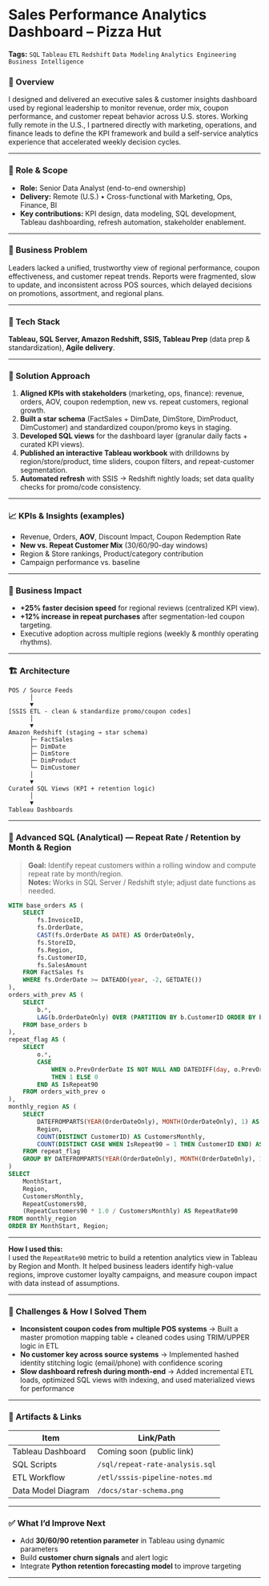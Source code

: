 # Sales Performance Analytics Dashboard – Pizza Hut
**Tags:** `SQL` `Tableau` `ETL` `Redshift` `Data Modeling` `Analytics Engineering` `Business Intelligence`

### 🎯 Overview
I designed and delivered an executive sales & customer insights dashboard used by regional leadership to monitor revenue, order mix, coupon performance, and customer repeat behavior across U.S. stores. Working fully remote in the U.S., I partnered directly with marketing, operations, and finance leads to define the KPI framework and build a self-service analytics experience that accelerated weekly decision cycles.

---

### 👤 Role & Scope
- **Role:** Senior Data Analyst (end-to-end ownership)
- **Delivery:** Remote (U.S.) • Cross-functional with Marketing, Ops, Finance, BI
- **Key contributions:** KPI design, data modeling, SQL development, Tableau dashboarding, refresh automation, stakeholder enablement.

---

### 🧩 Business Problem
Leaders lacked a unified, trustworthy view of regional performance, coupon effectiveness, and customer repeat trends. Reports were fragmented, slow to update, and inconsistent across POS sources, which delayed decisions on promotions, assortment, and regional plans.

---

### 🔧 Tech Stack
**Tableau, SQL Server, Amazon Redshift, SSIS, Tableau Prep** (data prep & standardization), **Agile delivery**.

---

### 🔄 Solution Approach
1. **Aligned KPIs with stakeholders** (marketing, ops, finance): revenue, orders, AOV, coupon redemption, new vs. repeat customers, regional growth.
2. **Built a star schema** (FactSales + DimDate, DimStore, DimProduct, DimCustomer) and standardized coupon/promo keys in staging.
3. **Developed SQL views** for the dashboard layer (granular daily facts + curated KPI views).
4. **Published an interactive Tableau workbook** with drilldowns by region/store/product, time sliders, coupon filters, and repeat-customer segmentation.
5. **Automated refresh** with SSIS → Redshift nightly loads; set data quality checks for promo/code consistency.

---

### 📈 KPIs & Insights (examples)
- Revenue, Orders, **AOV**, Discount Impact, Coupon Redemption Rate  
- **New vs. Repeat Customer Mix** (30/60/90-day windows)  
- Region & Store rankings, Product/category contribution  
- Campaign performance vs. baseline  

---

### 🚀 Business Impact
- **+25% faster decision speed** for regional reviews (centralized KPI view).  
- **+12% increase in repeat purchases** after segmentation-led coupon targeting.  
- Executive adoption across multiple regions (weekly & monthly operating rhythms).

---

### 🏗️ Architecture
```text
POS / Source Feeds
      │
      ▼
[SSIS ETL - clean & standardize promo/coupon codes]
      │
      ▼
Amazon Redshift (staging → star schema)
      ├─ FactSales
      ├─ DimDate
      ├─ DimStore
      ├─ DimProduct
      └─ DimCustomer
      │
      ▼
Curated SQL Views (KPI + retention logic)
      │
      ▼
Tableau Dashboards
```
---

### 🧪 Advanced SQL (Analytical) — Repeat Rate / Retention by Month & Region

> **Goal:** Identify repeat customers within a rolling window and compute repeat rate by month/region.  
> **Notes:** Works in SQL Server / Redshift style; adjust date functions as needed.

```sql
WITH base_orders AS (
    SELECT
        fs.InvoiceID,
        fs.OrderDate,
        CAST(fs.OrderDate AS DATE) AS OrderDateOnly,
        fs.StoreID,
        fs.Region,
        fs.CustomerID,
        fs.SalesAmount
    FROM FactSales fs
    WHERE fs.OrderDate >= DATEADD(year, -2, GETDATE())
),
orders_with_prev AS (
    SELECT
        b.*,
        LAG(b.OrderDateOnly) OVER (PARTITION BY b.CustomerID ORDER BY b.OrderDateOnly) AS PrevOrderDate
    FROM base_orders b
),
repeat_flag AS (
    SELECT
        o.*,
        CASE 
            WHEN o.PrevOrderDate IS NOT NULL AND DATEDIFF(day, o.PrevOrderDate, o.OrderDateOnly) <= 90
            THEN 1 ELSE 0
        END AS IsRepeat90
    FROM orders_with_prev o
),
monthly_region AS (
    SELECT
        DATEFROMPARTS(YEAR(OrderDateOnly), MONTH(OrderDateOnly), 1) AS MonthStart,
        Region,
        COUNT(DISTINCT CustomerID) AS CustomersMonthly,
        COUNT(DISTINCT CASE WHEN IsRepeat90 = 1 THEN CustomerID END) AS RepeatCustomers90
    FROM repeat_flag
    GROUP BY DATEFROMPARTS(YEAR(OrderDateOnly), MONTH(OrderDateOnly), 1), Region
)
SELECT
    MonthStart,
    Region,
    CustomersMonthly,
    RepeatCustomers90,
    (RepeatCustomers90 * 1.0 / CustomersMonthly) AS RepeatRate90
FROM monthly_region
ORDER BY MonthStart, Region;
```
---

**How I used this:**  
I used the `RepeatRate90` metric to build a retention analytics view in Tableau by Region and Month. It helped business leaders identify high-value regions, improve customer loyalty campaigns, and measure coupon impact with data instead of assumptions.

---

### 🧠 Challenges & How I Solved Them
- **Inconsistent coupon codes from multiple POS systems** → Built a master promotion mapping table + cleaned codes using TRIM/UPPER logic in ETL  
- **No customer key across source systems** → Implemented hashed identity stitching logic (email/phone) with confidence scoring  
- **Slow dashboard refresh during month-end** → Added incremental ETL loads, optimized SQL views with indexing, and used materialized views for performance

---

### 🔗 Artifacts & Links
| Item | Link/Path |
|------|-----------|
| Tableau Dashboard | Coming soon (public link) |
| SQL Scripts | `/sql/repeat-rate-analysis.sql` |
| ETL Workflow | `/etl/sssis-pipeline-notes.md` |
| Data Model Diagram | `/docs/star-schema.png` |

---

### ✅ What I’d Improve Next
- Add **30/60/90 retention parameter** in Tableau using dynamic parameters  
- Build **customer churn signals** and alert logic  
- Integrate **Python retention forecasting model** to improve targeting  

---


